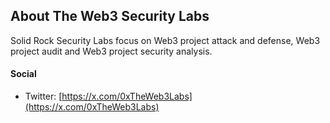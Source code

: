 ## About The Web3 Security Labs

Solid Rock Security Labs focus on Web3 project attack and defense, Web3 project audit and Web3 project security analysis.


#### Social
* Twitter: [https://x.com/0xTheWeb3Labs](https://x.com/0xTheWeb3Labs)
